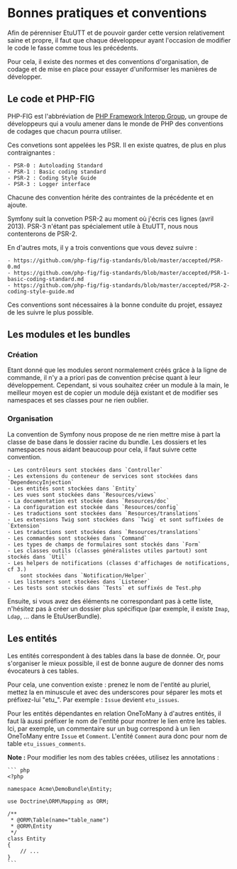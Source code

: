 Bonnes pratiques et conventions
===============================

Afin de pérenniser EtuUTT et de pouvoir garder cette version relativement saine
et propre, il faut que chaque développeur ayant l'occasion de modifier le code
le fasse comme tous les précédents.

Pour cela, il existe des normes et des conventions d'organisation, de codage et
de mise en place pour essayer d'uniformiser les manières de développer.

Le code et PHP-FIG
------------------

PHP-FIG est l'abbréviation de [PHP Framework Interop Group](http://www.php-fig.org),
un groupe de développeurs qui a voulu amener dans le monde de PHP des conventions de
codages que chacun pourra utiliser.

Ces convetions sont appelées les PSR. Il en existe quatres, de plus en plus
contraignantes :

	- PSR-0 : Autoloading Standard
	- PSR-1 : Basic coding standard
	- PSR-2 : Coding Style Guide
	- PSR-3 : Logger interface

Chacune des convention hérite des contraintes de la précédente et en ajoute.

Symfony suit la convetion PSR-2 au moment où j'écris ces lignes (avril 2013).
PSR-3 n'étant pas spécialement utile à EtuUTT, nous nous contenterons de PSR-2.

En d'autres mots, il y a trois conventions que vous devez suivre :

	- https://github.com/php-fig/fig-standards/blob/master/accepted/PSR-0.md
	- https://github.com/php-fig/fig-standards/blob/master/accepted/PSR-1-basic-coding-standard.md
	- https://github.com/php-fig/fig-standards/blob/master/accepted/PSR-2-coding-style-guide.md

Ces conventions sont nécessaires à la bonne conduite du projet, essayez de les suivre le plus
possible.

Les modules et les bundles
--------------------------

### Création

Etant donné que les modules seront normalement créés grâce à la ligne de commande,
il n'y a a priori pas de convention précise quant à leur développement. Cependant,
si vous souhaitez créer un module à la main, le meilleur moyen est de copier un
module déjà existant et de modifier ses namespaces et ses classes pour ne rien oublier.

### Organisation

La convention de Symfony nous propose de ne rien mettre mise à part la classe de base
dans le dossier racine du bundle. Les dossiers et les namespaces nous aidant beaucoup
pour cela, il faut suivre cette convention.

	- Les contrôleurs sont stockées dans `Controller`
	- Les extensions du conteneur de services sont stockées dans `DependencyInjection`
	- Les entités sont stockées dans `Entity`
	- Les vues sont stockées dans `Resources/views`
	- La documentation est stockée dans `Resources/doc`
	- La configuration est stockée dans `Resources/config`
	- Les traductions sont stockées dans `Resources/translations`
	- Les extensions Twig sont stockées dans `Twig` et sont suffixées de `Extension`
	- Les traductions sont stockées dans `Resources/translations`
    - Les commandes sont stockées dans `Command`
    - Les types de champs de formulaires sont stockés dans `Form`
    - Les classes outils (classes généralistes utiles partout) sont stockés dans `Util`
    - Les helpers de notifications (classes d'affichages de notifications, cf 3.)
        sont stockées dans `Notification/Helper`
    - Les listeners sont stockées dans `Listener`
    - Les tests sont stockés dans `Tests` et suffixés de Test.php

Ensuite, si vous avez des éléments ne correspondant pas à cette liste, n'hésitez pas à
créer un dossier plus spécifique (par exemple, il existe `Imap`, `Ldap`, ... dans le
EtuUserBundle).

Les entités
-----------

Les entités correspondent à des tables dans la base de donnée. Or, pour s'organiser le
mieux possible, il est de bonne augure de donner des noms évocateurs à ces tables.

Pour cela, une convention existe : prenez le nom de l'entité au pluriel, mettez la en
minuscule et avec des underscores pour séparer les mots et préfixez-lui "etu_".
Par exemple : `Issue` devient `etu_issues`.

Pour les entités dépendantes en relation OneToMany à d'autres entités, il faut là aussi
préfixer le nom de l'entité pour montrer le lien entre les tables.
Ici, par exemple, un commentaire sur un bug correspond à un lien OneToMany entre
`Issue` et `Comment`. L'entité `Comment` aura donc pour nom de table `etu_issues_comments`.

**Note :** Pour modifier les nom des tables créées, utilisez les annotations :

	``` php
	<?php

    namespace Acme\DemoBundle\Entity;

    use Doctrine\ORM\Mapping as ORM;

    /**
     * @ORM\Table(name="table_name")
     * @ORM\Entity
     */
    class Entity
    {
        // ...
    }
	```
